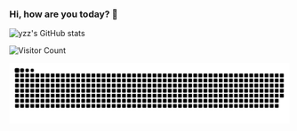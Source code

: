 ### Hi, how are you today? 🎉

<!--
**yzztin/yzztin** is a ✨ _special_ ✨ repository because its `README.md` (this file) appears on your GitHub profile.

Here are some ideas to get you started:

- 🔭 I’m currently working on ...
- 🌱 I’m currently learning ...
- 👯 I’m looking to collaborate on ...
- 🤔 I’m looking for help with ...
- 💬 Ask me about ...
- 📫 How to reach me: ...
- 😄 Pronouns: ...
- ⚡ Fun fact: ...
-->

![yzz's GitHub stats](https://github-readme-stats.vercel.app/api?username=yzztin&show_icons=true&theme=tokyonight)

![Visitor Count](https://profile-counter.glitch.me/yzztin/count.svg)

<!-- snake.yml 贪吃蛇代码贡献图 -->
  <!-- <picture>
    <source media="(prefers-color-scheme: dark)" srcset="https://raw.githubusercontent.com/yzztin/yzztin/output/github-contribution-grid-snake-dark.svg" />
    <source media="(prefers-color-scheme: light)" srcset="https://raw.githubusercontent.com/yzztin/yzztin/output/github-contribution-grid-snake.svg" />
    <img alt="github-snake" src="https://raw.githubusercontent.com/yzztin/yzztin/output/github-contribution-grid-snake.svg" />
  </picture> -->
  
  ![snake亮色](https://raw.githubusercontent.com/yzztin/yzztin/output/github-contribution-grid-snake.svg)
  <!-- ![snake暗色](https://raw.githubusercontent.com/yzztin/yzztin/output/github-contribution-grid-snake-dark.svg) -->

